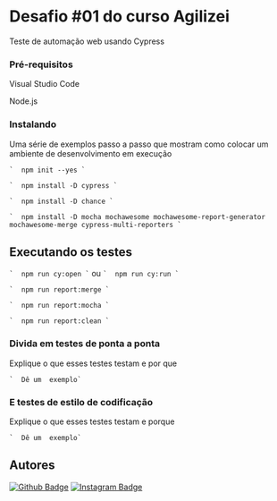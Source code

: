 # Desafio #01 do curso Agilizei 

Teste de automação web usando Cypress

### Pré-requisitos 

Visual Studio Code

Node.js

### Instalando 

Uma série de exemplos passo a passo que mostram como colocar um ambiente de desenvolvimento em execução 

`` ` 
npm init --yes
` `` 

`` ` 
npm install -D cypress
` `` 

`` ` 
npm install -D chance
` ``

`` ` 
npm install -D mocha mochawesome mochawesome-report-generator mochawesome-merge cypress-multi-reporters
` ``

## Executando os testes 

`` ` 
npm run cy:open
` `` 
ou
`` ` 
npm run cy:run
` `` 

`` ` 
npm run report:merge
` `` 

`` ` 
npm run report:mocha
` `` 

`` ` 
npm run report:clean
` `` 

### Divida em testes de ponta a ponta 

Explique o que esses testes testam e por que 

`` ` 
Dê um 
exemplo` `` 

### E testes de estilo de codificação 

Explique o que esses testes testam e porque 

`` ` 
Dê um 
exemplo` `` 

## Autores 

[![Github Badge](https://img.shields.io/badge/-Github-000?style=flat-square&logo=Github&logoColor=white&link=https://github.com/fagnerpsantos)](https://github.com/jasonwillyan/)
[![Instagram Badge](https://img.shields.io/badge/-Instagram-BF008C?style=flat-square&logo=Instagram&logoColor=white&link=https://www.instagram.com/gildo.cordeiro/)](https://www.instagram.com/uilthegood/)
